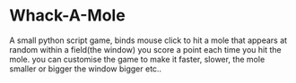 # Whack-A-Mole
A small python script game, binds mouse click to hit a mole that appears at random within a field(the window) you score a point each time you hit the mole. you can customise the game to make it faster, slower, the mole smaller or bigger the window bigger etc..
